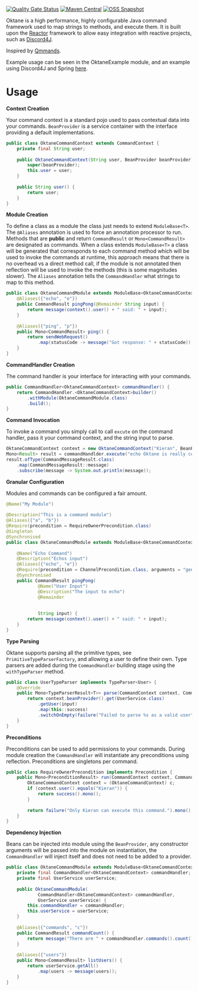 [![Quality Gate Status](https://img.shields.io/sonar/quality_gate/k-boyle_Oktane?server=https%3A%2F%2Fsonarcloud.io&style=for-the-badge)](https://sonarcloud.io/dashboard?id=k-boyle_Oktane)
[![Maven Central](https://img.shields.io/maven-central/v/com.github.k-boyle/Oktane?label=stable&style=for-the-badge)](https://search.maven.org/artifact/com.github.k-boyle/Oktane)
[![OSS Snapshot](https://img.shields.io/nexus/s/com.github.k-boyle/Oktane?label=snapshot&server=https%3A%2F%2Foss.sonatype.org%2F&style=for-the-badge)](https://oss.sonatype.org/#nexus-search;quick~oktane)

Oktane is a high performance, highly configurable Java command framework used to map strings to methods, and execute them.
It is built upon the [Reactor](https://projectreactor.io/) framework to allow easy integration with reactive projects, such as [Discord4J](https://github.com/Discord4J/Discord4J).

Inspired by [Qmmands](https://github.com/quahu/qmmands).

Example usage can be seen in the OktaneExample module, and an example using Discord4J and Spring [here](https://github.com/k-boyle/degenerate).

# Usage #

**Context Creation**

Your command context is a standard pojo used to pass contextual data into your commands. `BeanProvider` is a service container with the interface providing a default implementations.
```java
public class OktaneCommandContext extends CommandContext {
    private final String user;
    
    public OktaneCommandContext(String user, BeanProvider beanProvider) {
        super(beanProvider);
        this.user = user;
    }
    
    public String user() {
        return user;
    }
}
```

**Module Creation**

To define a class as a module the class just needs to extend `ModuleBase<T>`.
The `@Aliases` annotation is used to force an annotation processor to run.
Methods that are **public** and return `CommandResult` or `Mono<CommandResult>` are designated as commands.
When a class extends `ModuleBase<T>` a class will be generated that corresponds to each command method which will be used to invoke the commands at runtime,
this approach means that there is no overhead vs a direct method call,
if the module is not annotated then reflection will be used to invoke the methods (this is some magnitudes slower).
The `Aliases` annotation tells the `CommandHandler` what strings to map to this method.

```java
public class OktaneCommandModule extends ModuleBase<OktaneCommandContext> {
    @Aliases({"echo", "e"})
    public CommandResult pingPong(@Remainder String input) {
        return message(context().user() + " said: " + input);
    }
    
    @Aliases({"ping", "p"})
    public Mono<CommandResult> ping() {
        return sendWebRequest()
            .map(statusCode -> message("Got response: " + statusCode));
    }
}
```

**CommandHandler Creation**

The command handler is your interface for interacting with your commands.
```java
public CommandHandler<OktaneCommandContext> commandHandler() {
    return CommandHandler.<OktaneCommandContext>builder()
        .withModule(OktaneCommandModule.class)
        .build();
}    
```

**Command Invocation**

To invoke a command you simply call to call `excute` on the command handler, pass it your command context, and the string input to parse.
```java
OktaneCommandContext context = new OktaneCommandContext("Kieran", BeanProvider.get());
Mono<Result> result = commandHandlder.execute("echo Oktane is really cool :)", context);
result.ofType(CommandMessageResult.class)
    .map(CommandMessageResult::message)
    .subscribe(message -> System.out.println(message));
```

**Granular Configuration**

Modules and commands can be configured a fair amount.

```java
@Name("My Module")                                                              // Can be used in help displays, all the modules and commands can be accessed via
                                                                                // CommandHandler#modules, and CommandHandler#commands 
@Description("This is a command module")                                        // Can be used in help displays
@Aliases({"a", "b"})                                                            // commands inside a group must have the group prefix to execute, e.g. "a echo"
@Require(precondition = RequireOwnerPrecondition.class)                         // The preconditions to run to determine whether a module is executable or not
@Singleton                                                                      // Makes the module a singleton (transient by default)
@Synchronised                                                                   // Makes it so that all commands in the module are synchronised on a shared lock
public class OktaneCommandModule extends ModuleBase<OktaneCommandContext> {
    
    @Name("Echo Command")                                                       // Can be used in help displays
    @Description("Echos input")                                                 // Can be used in help displays
    @Aliases({"echo", "e"})                                                     // Defines the different aliases that can invoke the command
    @Require(precondition = ChannelPrecondition.class, arguments = "general")   // The preconditions to run to determine whether the command is executable
    @Synchronised                                                               // Makes it so that the command is locally synchronised (public CommandResult synchronised ...)
    public CommandResult pingPong(
            @Name("User Input")                                                 // Can be used in help displays       
            @Description("The input to echo")                                   // Can be used in help displays
            @Remainder                                                          // Denotes the parameter as a remainder, so all the remaining text left to parse
                                                                                // will be passed into this parameter. There can only be one remainder, and it
                                                                                // must be the last parameter
            String input) {
        return message(context().user() + " said: " + input);
    }
}
```

**Type Parsing**

Oktane supports parsing all the primitive types, see `PrimitiveTypeParserFactory`, and allowing a user to define their own.
Type parsers are added during the `CommandHandler` building stage using the `withTypeParser` method.
```java
public class UserTypeParser implements TypeParser<User> {
    @Override
    public Mono<TypeParserResult<T>> parse(CommandContext context, Command command, String input) {
        return context.beanProvider().get(UserService.class)
            .getUser(input)
            .map(this::success)
            .switchOnEmpty(failure("Failed to parse %s as a valid user", input).mono());
    }
} 
```

**Preconditions**

Preconditions can be used to add permissions to your commands.
During module creation the `CommandHandler` will instantiate any preconditions using reflection.
Preconditions are singletons per command.
```java
public class RequireOwnerPrecondition implements Precondition {
    public Mono<PreconditionResult> run(CommandContext context, Command command) {
        OktaneCommandContext context = (OktaneCommandContext) c;
        if (context.user().equals("Kieran")) {
            return success().mono();
        }
        
        return failure("Only Kieran can execute this command.").mono();
    }
}
```

**Dependency Injection**

Beans can be injected into module using the `BeanProvider`, any constructor arguments will be passed into the module on instantiation, the `CommandHandler`
will inject itself and does not need to be added to a provider.
```java
public class OktaneCommandModule extends ModuleBase<OktaneCommandContext> {
    private final CommandHandler<OktaneCommandContext> commandHandler;
    private final UserService userService;
    
    public OktaneCommandModule(
            CommandHandler<OktaneCommandContext> commandHandler,
            UserService userService) {
        this.commandHandler = commandHandler;
        this.userService = userService;
    }
    
    @Aliases({"commands", "c"})
    public CommandResult commandCount() {
        return message("There are " + commandHandler.commands().count() + " commands");
    }
    
    @Aliases({"users"})
    public Mono<CommandResult> listUsers() {
        return userService.getAll()
            .map(users -> message(users));
    }
}
```
